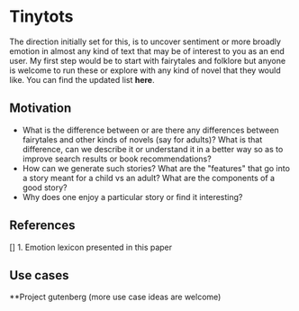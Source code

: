 # Tinytots
The direction initially set for this, is to uncover sentiment or more broadly emotion in almost any kind of text that may be of interest to you as an end user. My first step would be to start with fairytales and folklore but anyone is welcome to run these or explore with any kind of novel that they would like. You can find the updated list **here**.

## Motivation 

- What is the difference between or are there any differences between fairytales and other kinds of novels (say for adults)? What is that difference, can we describe it or understand it in a better way so as to improve search results or book recommendations?
- How can we generate such stories? What are the "features" that go into a story meant for a child vs an adult? What are the components of a good story?
- Why does one enjoy a particular story or find it interesting?

## References
[] 1. Emotion lexicon presented in this paper 




## Use cases
**Project gutenberg
(more use case ideas are welcome)
